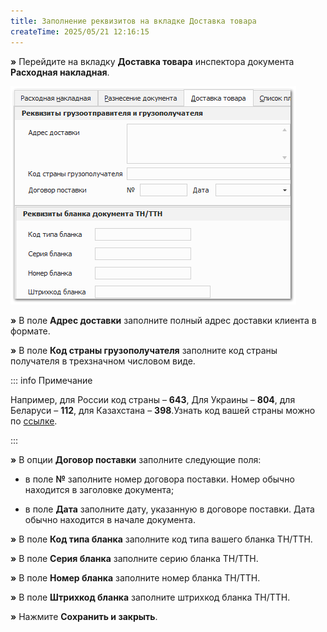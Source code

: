 ```yaml
---
title: Заполнение реквизитов на вкладке Доставка товара
createTime: 2025/05/21 12:16:15
---
```

**»** Перейдите на вкладку **Доставка товара** инспектора документа **Расходная накладная**.

![](../../../assets/work/one/464.png)

**»** В поле **Адрес доставки** заполните полный адрес доставки клиента в формате.

**»** В поле **Код страны грузополучателя** заполните код страны получателя в трехзначном числовом виде.

::: info Примечание

Например, для России код страны – **643**, Для Украины – **804**, для Беларуси – **112**, для Казахстана – **398**.Узнать код вашей страны можно по [ссылке](https://www.acex.net/ru/useful_information/ISO_country_codes.php).

:::

**»** В опции **Договор поставки** заполните следующие поля:

- в поле **№** заполните номер договора поставки. Номер обычно находится в заголовке документа;

- в поле **Дата** заполните дату, указанную в договоре поставки. Дата обычно находится в начале документа.

**»** В поле **Код типа бланка** заполните код типа вашего бланка ТН/ТТН.

**»** В поле **Серия бланка** заполните серию бланка ТН/ТТН.

**»** В поле **Номер бланка** заполните номер бланка ТН/ТТН.

**»** В поле **Штрихкод бланка** заполните штрихкод бланка ТН/ТТН.

**»** Нажмите **Сохранить и закрыть**.